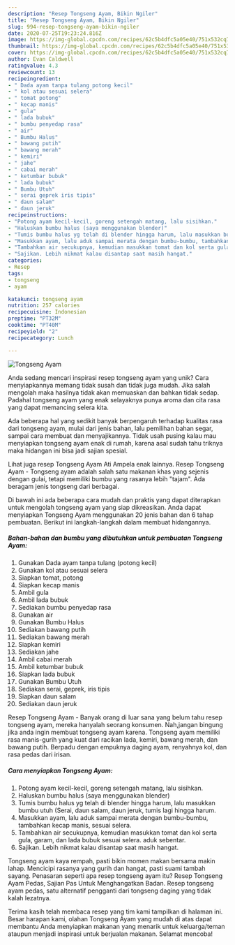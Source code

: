 ```yaml
---
description: "Resep Tongseng Ayam, Bikin Ngiler"
title: "Resep Tongseng Ayam, Bikin Ngiler"
slug: 994-resep-tongseng-ayam-bikin-ngiler
date: 2020-07-25T19:23:24.816Z
image: https://img-global.cpcdn.com/recipes/62c5b4dfc5a05e40/751x532cq70/tongseng-ayam-foto-resep-utama.jpg
thumbnail: https://img-global.cpcdn.com/recipes/62c5b4dfc5a05e40/751x532cq70/tongseng-ayam-foto-resep-utama.jpg
cover: https://img-global.cpcdn.com/recipes/62c5b4dfc5a05e40/751x532cq70/tongseng-ayam-foto-resep-utama.jpg
author: Evan Caldwell
ratingvalue: 4.3
reviewcount: 13
recipeingredient:
- " Dada ayam tanpa tulang potong kecil"
- " kol atau sesuai selera"
- " tomat potong"
- " kecap manis"
- " gula"
- " lada bubuk"
- " bumbu penyedap rasa"
- " air"
- " Bumbu Halus"
- " bawang putih"
- " bawang merah"
- " kemiri"
- " jahe"
- " cabai merah"
- " ketumbar bubuk"
- " lada bubuk"
- " Bumbu Utuh"
- " serai geprek iris tipis"
- " daun salam"
- " daun jeruk"
recipeinstructions:
- "Potong ayam kecil-kecil, goreng setengah matang, lalu sisihkan."
- "Haluskan bumbu halus (saya menggunakan blender)"
- "Tumis bumbu halus yg telah di blender hingga harum, lalu masukkan bumbu utuh (Serai, daun salam, daun jeruk, tumis lagi hingga harum."
- "Masukkan ayam, lalu aduk sampai merata dengan bumbu-bumbu, tambahkan kecap manis, sesuai selera."
- "Tambahkan air secukupnya, kemudian masukkan tomat dan kol serta gula, garam, dan lada bubuk sesuai selera. aduk sebentar."
- "Sajikan. Lebih nikmat kalau disantap saat masih hangat."
categories:
- Resep
tags:
- tongseng
- ayam

katakunci: tongseng ayam 
nutrition: 257 calories
recipecuisine: Indonesian
preptime: "PT32M"
cooktime: "PT40M"
recipeyield: "2"
recipecategory: Lunch

---
```



![Tongseng Ayam](https://img-global.cpcdn.com/recipes/62c5b4dfc5a05e40/751x532cq70/tongseng-ayam-foto-resep-utama.jpg)

Anda sedang mencari inspirasi resep tongseng ayam yang unik? Cara menyiapkannya memang tidak susah dan tidak juga mudah. Jika salah mengolah maka hasilnya tidak akan memuaskan dan bahkan tidak sedap. Padahal tongseng ayam yang enak selayaknya punya aroma dan cita rasa yang dapat memancing selera kita.

Ada beberapa hal yang sedikit banyak berpengaruh terhadap kualitas rasa dari tongseng ayam, mulai dari jenis bahan, lalu pemilihan bahan segar, sampai cara membuat dan menyajikannya. Tidak usah pusing kalau mau menyiapkan tongseng ayam enak di rumah, karena asal sudah tahu triknya maka hidangan ini bisa jadi sajian spesial.

Lihat juga resep Tongseng Ayam Ati Ampela enak lainnya. Resep Tongseng Ayam - Tongseng ayam adalah salah satu makanan khas yang sejenis dengan gulai, tetapi memiliki bumbu yang rasanya lebih &#34;tajam&#34;. Ada beragam jenis tongseng dari berbagai.


Di bawah ini ada beberapa cara mudah dan praktis yang dapat diterapkan untuk mengolah tongseng ayam yang siap dikreasikan. Anda dapat menyiapkan Tongseng Ayam menggunakan 20 jenis bahan dan 6 tahap pembuatan. Berikut ini langkah-langkah dalam membuat hidangannya.

<!--inarticleads1-->

##### Bahan-bahan dan bumbu yang dibutuhkan untuk pembuatan Tongseng Ayam:

1. Gunakan  Dada ayam tanpa tulang (potong kecil)
1. Gunakan  kol atau sesuai selera
1. Siapkan  tomat, potong
1. Siapkan  kecap manis
1. Ambil  gula
1. Ambil  lada bubuk
1. Sediakan  bumbu penyedap rasa
1. Gunakan  air
1. Gunakan  Bumbu Halus
1. Sediakan  bawang putih
1. Sediakan  bawang merah
1. Siapkan  kemiri
1. Sediakan  jahe
1. Ambil  cabai merah
1. Ambil  ketumbar bubuk
1. Siapkan  lada bubuk
1. Gunakan  Bumbu Utuh
1. Sediakan  serai, geprek, iris tipis
1. Siapkan  daun salam
1. Sediakan  daun jeruk


Resep Tongseng Ayam - Banyak orang di luar sana yang belum tahu resep tongseng ayam, mereka hanyalah seorang konsumen. Nah,jangan bingung jika anda ingin membuat tongseng ayam karena. Tongseng ayam memiliki rasa manis-gurih yang kuat dari racikan lada, kemiri, bawang merah, dan bawang putih. Berpadu dengan empuknya daging ayam, renyahnya kol, dan rasa pedas dari irisan. 

<!--inarticleads2-->

##### Cara menyiapkan Tongseng Ayam:

1. Potong ayam kecil-kecil, goreng setengah matang, lalu sisihkan.
1. Haluskan bumbu halus (saya menggunakan blender)
1. Tumis bumbu halus yg telah di blender hingga harum, lalu masukkan bumbu utuh (Serai, daun salam, daun jeruk, tumis lagi hingga harum.
1. Masukkan ayam, lalu aduk sampai merata dengan bumbu-bumbu, tambahkan kecap manis, sesuai selera.
1. Tambahkan air secukupnya, kemudian masukkan tomat dan kol serta gula, garam, dan lada bubuk sesuai selera. aduk sebentar.
1. Sajikan. Lebih nikmat kalau disantap saat masih hangat.


Tongseng ayam kaya rempah, pasti bikin momen makan bersama makin lahap. Mencicipi rasanya yang gurih dan hangat, pasti suami tambah sayang. Penasaran seperti apa resep tongseng ayam itu? Resep Tongseng Ayam Pedas, Sajian Pas Untuk Menghangatkan Badan. Resep tongseng ayam pedas, satu alternatif pengganti dari tongseng daging yang tidak kalah lezatnya. 

Terima kasih telah membaca resep yang tim kami tampilkan di halaman ini. Besar harapan kami, olahan Tongseng Ayam yang mudah di atas dapat membantu Anda menyiapkan makanan yang menarik untuk keluarga/teman ataupun menjadi inspirasi untuk berjualan makanan. Selamat mencoba!
